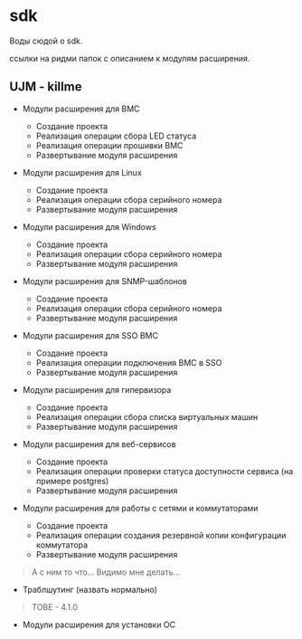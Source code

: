 # sdk

Воды сюдой о sdk.

ссылки на ридми папок с описанием к модулям расширения.

## UJM - killme

* Модули расширения для BMC
  * Создание проекта
  * Реализация операции сбора LED статуса
  * Реализация операции прошивки BMC
  * Развертывание модуля расширения

* Модули расширения для Linux
  * Создание проекта
  * Реализация операции сбора серийного номера
  * Развертывание модуля расширения

* Модули расширения для Windows
  * Создание проекта
  * Реализация операции сбора серийного номера
  * Развертывание модуля расширения

* Модули расширения для SNMP-шаблонов
  * Создание проекта
  * Реализация операции сбора серийного номера
  * Развертывание модуля расширения

* Модули расширения для SSO BMC
  * Создание проекта
  * Реализация операции подключения BMC в SSO
  * Развертывание модуля расширения

* Модули расширения для гипервизора
  * Создание проекта
  * Реализация операции сбора списка виртуальных машин
  * Развертывание модуля расширения

* Модули расширения для веб-сервисов
  * Создание проекта
  * Реализация операции проверки статуса доступности сервиса (на примере postgres)
  * Развертывание модуля расширения

* Модули расширения для работы с сетями и коммутаторами
  * Создание проекта
  * Реализация операции создания резервной копии конфигурации коммутатора
  * Развертывание модуля расширения

> А с ним то что...
> Видимо мне делать...

* Траблшутинг (назвать нормально)

> TOBE - 4.1.0

* Модули расширения для установки ОС
